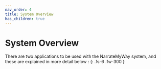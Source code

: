 ```yaml
---
nav_order: 4
title: System Overview
has_children: true
---
```


# System Overview

There are two applications to be used with the NarrateMyWay system, and these are explained in more detail below :
{: .fs-6 .fw-300 }
